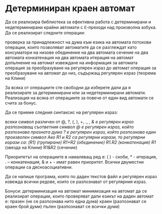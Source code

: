 # Детерминиран краен автомат

Да се реализира библиотека за ефективна работа с детерминирани и недетерминирани крайни автомати с ℇ-преходи над произволна азбука. Да се реализират следните операции:

проверка за принадлежност на дума към езика на автомата
потокови операции, които позволяват автоматите да се разглеждат като консуматори на низове
обединение на два автомата
сечение на два автомата
конкатенация на два автомата
итерация на автомат
допълнение на автомат
извеждане на информация за автомата
операция за преобразуване на регулярен израз до автомат
операция за преобразуване на автомат до низ, съдържащ регулярен израз (теорема на Клини)

За всяка от операциите сте свободни да изберете дали да я реализирате за детерминирани или за недетерминирани автомати. Реализация на всяка от операциите за повече от един вид автомати се счита за бонус.

Да се приеме следния синтаксис на регулярен израз:

всеки символ различен от @, ?, (, ), +, ., *, & е регулярен израз разпознаващ съответния символ
@ е регулярен израз, който разпознава празната дума
? е регулярен израз, който разпознава един произволен символ
Ако R1 и R2 са регулярни изрази, то регулярни изрази са:
(R1)	(групиране)
R1+R2	(обединение)
R1.R2	(конкатенация)
R1*	(звезда на Клини) 
R1&R2	(сечение)

Приоритетът на операциите в намаляващ ред е: ( ) - скоби, * - итерация, . – конкатенация, & и + - имат равен приоритет. Всички двуместни операции са дясноасоциативни.

Да се напише програма, която по даден текстов файл и регулярен израз извежда всички редове, които се разпознават от регулярния израз.

Бонуси:
детерминизация на автомат
минимизация на автомат
да се реализират операции, които проверяват дали езикът на даден автомат е:
празен (не се разпознава нито една дума)
краен (разпознават се краен брой думи)
пълен (разпознават се всички думи)

